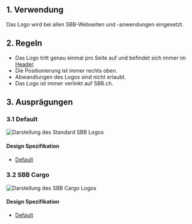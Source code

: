 ## 1. Verwendung
Das Logo wird bei allen SBB-Webseiten und -anwendungen eingesetzt.

## 2. Regeln
* Das Logo tritt genau einmal pro Seite auf und befindet sich immer im [Header](https://digital.sbb.ch/de/modules/header).
* Die Positionierung ist immer rechts oben.
* Abwandlungen des Logos sind nicht erlaubt.
* Das Logo ist immer verlinkt auf SBB.ch.

## 3. Ausprägungen
### 3.1 Default
![Darstellung des Standard SBB Logos](https://raw.githubusercontent.com/sbb-design-systems/sbb-design-system/master/website/basics/brand/images/logo_default.png 'class: image')

#### Design Spezifikation
* [Default](https://sbb.invisionapp.com/d/main#/console/15744722/326997646/inspect)

### 3.2 SBB Cargo
![Darstellung des SBB Cargo Logos](https://raw.githubusercontent.com/sbb-design-systems/sbb-design-system/master/website/basics/brand/images/logo_cargo.png 'class: image')

#### Design Spezifikation
* [Default](https://sbb.invisionapp.com/d/main#/console/15744722/331829763/inspect)